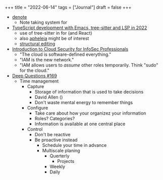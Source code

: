 +++
title = "2022-06-14"
tags = ["Journal"]
draft = false
+++

-   [denote](https://protesilaos.com/emacs/denote)
    -   Note taking system for
-   [TypeScript development with Emacs, tree-sitter and LSP in 2022](https://vxlabs.com/2022/06/12/typescript-development-with-emacs-tree-sitter-and-lsp-in-2022/)
    -   use of tree-sitter in for (and React)
    -   also [apheleia](https://github.com/radian-software/apheleia) might be of interest
    -   [structural editing](https://www.masteringemacs.org/article/tree-sitter-complications-of-parsing-languages)
-   [Introduction to Cloud Security for InfoSec Professionals](https://www.fugue.co/blog/an-introduction-to-cloud-security-for-infosec-professionals)
    -   "The cloud is software-defined everything."
    -   "IAM is the new network."
    -   "IAM allows users to _assume_ other roles temporarily. Think "sudo" for the cloud."
-   [Deep Questions #169](https://www.youtube.com/watch?v=KZldaP-S66E&ab_channel=CalNewport)
    -   Time management
        -   Capture
            -   Storage of information that is used to take decisions
            -   David Allen ()
            -   Don't waste mental energy to remember things
        -   Configure
            -   Take care about how your organizez your information
            -   Roles? Categories?
            -   Information is available at one central place
        -   Control
            -   Don't be reactive
            -   Be proactive instead
                -   Schedule your time in advance
                -   Multiscale planing
                    -   Querterly
                        -   Projects
                    -   Weekly
                    -   Daily